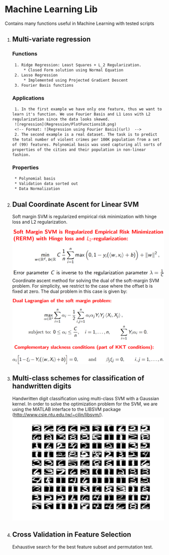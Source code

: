 
# Machine Learning Lib

Contains many functions useful in Machine Learning with tested scripts

1. ## Multi-variate regression

    ### Functions

        1. Ridge Regression: Least Squares + L_2 Regularization.
            * Closed Form solution using Normal Equation
        2. Lasso Regression
            * Implemented using Projected Gradient Descent
        3. Fourier Basis functions

    ### Applications

        1. In the first example we have only one feature, thus we want to learn it's function. We use Fourier Basis and L1 Loss with L2 regularization since the data looks skewed.
        ![regression](Regression/PlotFunctions10.png)
        <!-- Format: ![Regression using Fourier Basis](url)  -->
        2. The second example is a real dataset. The task is to predict the total number of violent crimes per 100K population from a set of (99) features. Polynomial basis was used capturing all sorts of properties of the cities and their population in non-linear fashion.

    ### Properties

        * Polynomial basis
        * Validation data sorted out
        * Data Normalization

2. ## Dual Coordinate Ascent for Linear SVM

    Soft margin SVM is regularized empirical risk minimization with hinge loss and L2 regularization.

     ![svm primal](Binary_Classification/SVM_primal.png)
    Coordinate ascent method for solving the dual of the soft-margin SVM problem. For simplicity, we restrict to the case where the offset b is fixed at zero. The dual problem in this case is given by:

    ![svm dual](Binary_Classification/SVM_dual.png)

3. ## Multi-class schemes for classification of handwritten digits

    Handwritten digit classification using multi-class SVM with a Gaussian kernel. In order to solve the optimization problem for the SVM, we are using the MATLAB interface to the LIBSVM package (http://www.csie.ntu.edu.tw/~cjlin/libsvm/).
    ![svm multi](Classification/correct_classification.png)

4. ## Cross Validation in Feature Selection

    Exhaustive search for the best feature subset and permutation test.